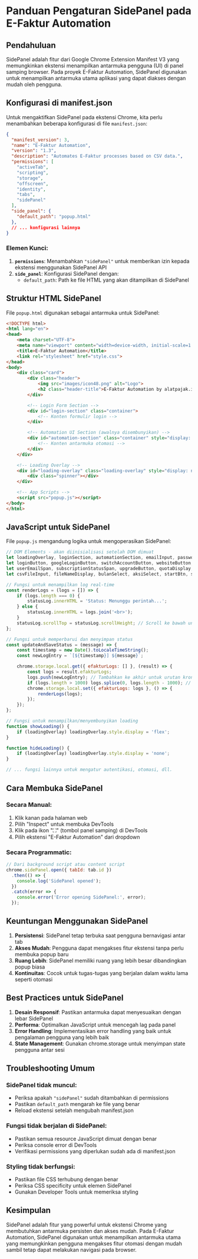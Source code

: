# Panduan Pengaturan SidePanel pada E-Faktur Automation

## Pendahuluan

SidePanel adalah fitur dari Google Chrome Extension Manifest V3 yang memungkinkan ekstensi menampilkan antarmuka pengguna (UI) di panel samping browser. Pada proyek E-Faktur Automation, SidePanel digunakan untuk menampilkan antarmuka utama aplikasi yang dapat diakses dengan mudah oleh pengguna.

## Konfigurasi di manifest.json

Untuk mengaktifkan SidePanel pada ekstensi Chrome, kita perlu menambahkan beberapa konfigurasi di file `manifest.json`:

```json
{
  "manifest_version": 3,
  "name": "E-Faktur Automation",
  "version": "1.3",
  "description": "Automates E-Faktur processes based on CSV data.",
  "permissions": [
    "activeTab",
    "scripting",
    "storage",
    "offscreen",
    "identity",
    "tabs",
    "sidePanel"
  ],
  "side_panel": {
    "default_path": "popup.html"
  },
  // ... konfigurasi lainnya
}
```

### Elemen Kunci:

1. **`permissions`**: Menambahkan `"sidePanel"` untuk memberikan izin kepada ekstensi menggunakan SidePanel API
2. **`side_panel`**: Konfigurasi SidePanel dengan:
   - `default_path`: Path ke file HTML yang akan ditampilkan di SidePanel

## Struktur HTML SidePanel

File `popup.html` digunakan sebagai antarmuka untuk SidePanel:

```html
<!DOCTYPE html>
<html lang="en">
<head>
    <meta charset="UTF-8">
    <meta name="viewport" content="width=device-width, initial-scale=1.0">
    <title>E-Faktur Automation</title>
    <link rel="stylesheet" href="style.css">
</head>
<body>
    <div class="card">
        <div class="header">
            <img src="images/icon48.png" alt="Logo">
            <h2 class="header-title">E-Faktur Automation by alatpajak.id</h2>
        </div>

        <!-- Login Form Section -->
        <div id="login-section" class="container">
            <!-- Konten formulir login -->
        </div>

        <!-- Automation UI Section (awalnya disembunyikan) -->
        <div id="automation-section" class="container" style="display: none;">
            <!-- Konten antarmuka otomasi -->
        </div>
    </div>

    <!-- Loading Overlay -->
    <div id="loading-overlay" class="loading-overlay" style="display: none;">
        <div class="spinner"></div>
    </div>

    <!-- App Scripts -->
    <script src="popup.js"></script>
</body>
</html>
```

## JavaScript untuk SidePanel

File `popup.js` mengandung logika untuk mengoperasikan SidePanel:

```javascript
// DOM Elements - akan diinisialisasi setelah DOM dimuat
let loadingOverlay, loginSection, automationSection, emailInput, passwordInput;
let loginButton, googleLoginButton, switchAccountButton, websiteButton, loginError, logoutButton;
let userEmailSpan, subscriptionStatusSpan, upgradeButton, quotaDisplay;
let csvFileInput, fileNameDisplay, bulanSelect, aksiSelect, startBtn, stopBtn, statusLog, clearLogBtn, downloadTemplateLink, exportLogBtn;

// Fungsi untuk menampilkan log real-time
const renderLogs = (logs = []) => {
    if (logs.length === 0) {
        statusLog.innerHTML = 'Status: Menunggu perintah...';
    } else {
        statusLog.innerHTML = logs.join('<br>');
    }
    statusLog.scrollTop = statusLog.scrollHeight; // Scroll ke bawah untuk log baru
};

// Fungsi untuk memperbarui dan menyimpan status
const updateAndSaveStatus = (message) => {
    const timestamp = new Date().toLocaleTimeString();
    const newLogEntry = `[${timestamp}] ${message}`;

    chrome.storage.local.get({ efakturLogs: [] }, (result) => {
        const logs = result.efakturLogs;
        logs.push(newLogEntry); // Tambahkan ke akhir untuk urutan kronologis
        if (logs.length > 1000) logs.splice(0, logs.length - 1000); // Simpan 1000 log terakhir
        chrome.storage.local.set({ efakturLogs: logs }, () => {
            renderLogs(logs);
        });
    });
};

// Fungsi untuk menampilkan/menyembunyikan loading
function showLoading() {
    if (loadingOverlay) loadingOverlay.style.display = 'flex';
}

function hideLoading() {
    if (loadingOverlay) loadingOverlay.style.display = 'none';
}

// ... fungsi lainnya untuk mengatur autentikasi, otomasi, dll.
```

## Cara Membuka SidePanel

### Secara Manual:

1. Klik kanan pada halaman web
2. Pilih "Inspect" untuk membuka DevTools
3. Klik pada ikon "⛶" (tombol panel samping) di DevTools
4. Pilih ekstensi "E-Faktur Automation" dari dropdown

### Secara Programmatic:

```javascript
// Dari background script atau content script
chrome.sidePanel.open({ tabId: tab.id })
  .then(() => {
    console.log('SidePanel opened');
  })
  .catch(error => {
    console.error('Error opening SidePanel:', error);
  });
```

## Keuntungan Menggunakan SidePanel

1. **Persistensi**: SidePanel tetap terbuka saat pengguna bernavigasi antar tab
2. **Akses Mudah**: Pengguna dapat mengakses fitur ekstensi tanpa perlu membuka popup baru
3. **Ruang Lebih**: SidePanel memiliki ruang yang lebih besar dibandingkan popup biasa
4. **Kontinuitas**: Cocok untuk tugas-tugas yang berjalan dalam waktu lama seperti otomasi

## Best Practices untuk SidePanel

1. **Desain Responsif**: Pastikan antarmuka dapat menyesuaikan dengan lebar SidePanel
2. **Performa**: Optimalkan JavaScript untuk mencegah lag pada panel
3. **Error Handling**: Implementasikan error handling yang baik untuk pengalaman pengguna yang lebih baik
4. **State Management**: Gunakan chrome.storage untuk menyimpan state pengguna antar sesi

## Troubleshooting Umum

### SidePanel tidak muncul:
- Periksa apakah `"sidePanel"` sudah ditambahkan di permissions
- Pastikan `default_path` mengarah ke file yang benar
- Reload ekstensi setelah mengubah manifest.json

### Fungsi tidak berjalan di SidePanel:
- Pastikan semua resource JavaScript dimuat dengan benar
- Periksa console error di DevTools
- Verifikasi permissions yang diperlukan sudah ada di manifest.json

### Styling tidak berfungsi:
- Pastikan file CSS terhubung dengan benar
- Periksa CSS specificity untuk elemen SidePanel
- Gunakan Developer Tools untuk memeriksa styling

## Kesimpulan

SidePanel adalah fitur yang powerful untuk ekstensi Chrome yang membutuhkan antarmuka persisten dan akses mudah. Pada E-Faktur Automation, SidePanel digunakan untuk menampilkan antarmuka utama yang memungkinkan pengguna mengakses fitur otomasi dengan mudah sambil tetap dapat melakukan navigasi pada browser.